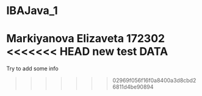 # IBAJava_1
Markiyanova Elizaveta
172302
<<<<<<< HEAD
new test DATA
=======
Try to add some info
>>>>>>> 02969f056f16f0a8400a3d8cbd26811d4be90894

